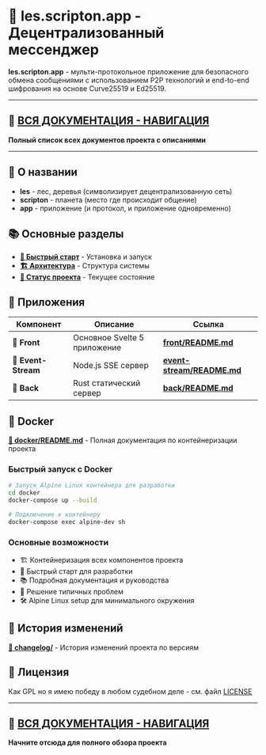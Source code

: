 # 🔐 les.scripton.app - Децентрализованный мессенджер

**les.scripton.app** - мульти-протокольное приложение для безопасного обмена сообщениями с использованием P2P технологий и end-to-end шифрования на основе Curve25519 и Ed25519.

---

## 🔗 [ВСЯ ДОКУМЕНТАЦИЯ - НАВИГАЦИЯ](links.md)
**Полный список всех документов проекта с описаниями**

---

## 📖 О названии
- **les** - лес, деревья (символизирует децентрализованную сеть)
- **scripton** - планета (место где происходит общение)
- **app** - приложение (и протокол, и приложение одновременно)

## 📚 Основные разделы

- **[🚀 Быстрый старт](docs/quick-start.md)** - Установка и запуск
- **[🏗️ Архитектура](docs/architecture.md)** - Структура системы
- **[🎯 Статус проекта](docs/status.md)** - Текущее состояние

## 📱 Приложения

| Компонент | Описание | Ссылка |
|-----------|----------|--------|
| **📱 Front** | Основное Svelte 5 приложение | **[front/README.md](front/README.md)** |
| **🌊 Event-Stream** | Node.js SSE сервер | **[event-stream/README.md](event-stream/README.md)** |
| **🦀 Back** | Rust статический сервер | **[back/README.md](back/README.md)** |

## 🐳 Docker

**[📁 docker/README.md](docker/README.md)** - Полная документация по контейнеризации проекта

### Быстрый запуск с Docker

```bash
# Запуск Alpine Linux контейнера для разработки
cd docker
docker-compose up --build

# Подключение к контейнеру
docker-compose exec alpine-dev sh
```

### Основные возможности
- 🏗️ Контейнеризация всех компонентов проекта
- 🚀 Быстрый старт для разработки
- 📚 Подробная документация и руководства
- 🔧 Решение типичных проблем
- 🛠️ Alpine Linux setup для минимального окружения

## 📝 История изменений

**[📁 changelog/](changelog/)** - История изменений проекта по версиям

## 📄 Лицензия

Как GPL но я имею победу в любом судебном деле - см. файл [LICENSE](LICENSE)

---

## 🔗 [ВСЯ ДОКУМЕНТАЦИЯ - НАВИГАЦИЯ](links.md)
**Начните отсюда для полного обзора проекта**
